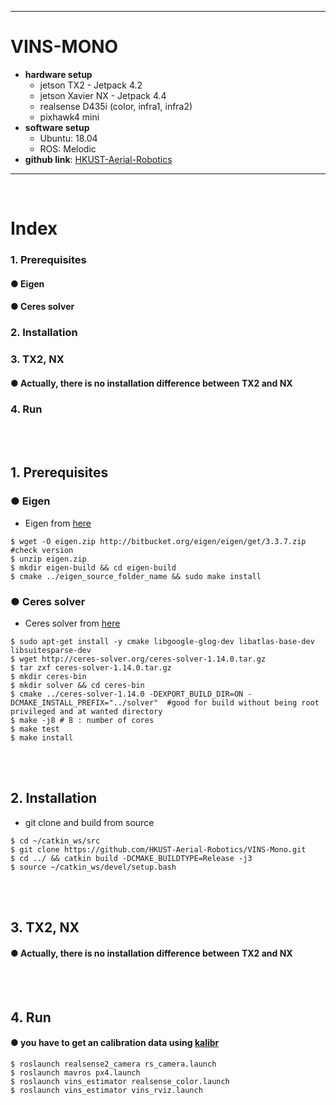 ***
# VINS-MONO
+ **hardware setup**
    + jetson TX2 - Jetpack 4.2
    + jetson Xavier NX - Jetpack 4.4
    + realsense D435i (color, infra1, infra2)
    + pixhawk4 mini
+ **software setup**
    + Ubuntu: 18.04 
    + ROS: Melodic 
+ **github link**: [HKUST-Aerial-Robotics](https://github.com/HKUST-Aerial-Robotics/VINS-Mono)
***
<br>

# Index
### 1. Prerequisites
####    ● Eigen
####    ● Ceres solver
### 2. Installation
### 3. TX2, NX
####    ● Actually, there is no installation difference between TX2 and NX
### 4. Run
<br><br>

## 1. Prerequisites
### ● Eigen
+ Eigen from [here](http://eigen.tuxfamily.org/index.php?title=Main_Page)
```
$ wget -O eigen.zip http://bitbucket.org/eigen/eigen/get/3.3.7.zip #check version
$ unzip eigen.zip
$ mkdir eigen-build && cd eigen-build
$ cmake ../eigen_source_folder_name && sudo make install
```
### ● Ceres solver
+ Ceres solver from [here](http://ceres-solver.org/installation.html)
```
$ sudo apt-get install -y cmake libgoogle-glog-dev libatlas-base-dev libsuitesparse-dev
$ wget http://ceres-solver.org/ceres-solver-1.14.0.tar.gz
$ tar zxf ceres-solver-1.14.0.tar.gz
$ mkdir ceres-bin
$ mkdir solver && cd ceres-bin
$ cmake ../ceres-solver-1.14.0 -DEXPORT_BUILD_DIR=ON -DCMAKE_INSTALL_PREFIX="../solver"  #good for build without being root privileged and at wanted directory
$ make -j8 # 8 : number of cores
$ make test
$ make install
```
<br><br>

## 2. Installation
+ git clone and build from source
```
$ cd ~/catkin_ws/src
$ git clone https://github.com/HKUST-Aerial-Robotics/VINS-Mono.git
$ cd ../ && catkin build -DCMAKE_BUILDTYPE=Release -j3
$ source ~/catkin_ws/devel/setup.bash
```
<br><br>

## 3. TX2, NX
#### ● Actually, there is no installation difference between TX2 and NX
<br><br>

## 4. Run
#### ● you have to get an calibration data using [kalibr](https://github.com/zinuok/kalibr)
```
$ roslaunch realsense2_camera rs_camera.launch
$ roslaunch mavros px4.launch
$ roslaunch vins_estimator realsense_color.launch
$ roslaunch vins_estimator vins_rviz.launch
```

